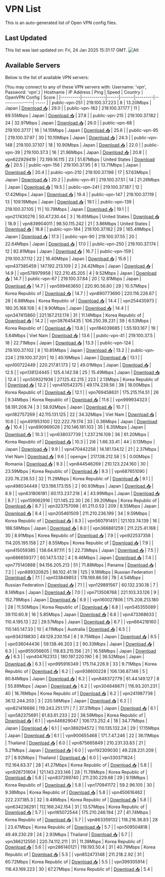 # VPN List

This is an auto-generated list of Open VPN config files.

## Last Updated

This list was last updated on: Fri, 24 Jan 2025 15:31:17 GMT.
![Alt](https://repobeats.axiom.co/api/embed/186b98318ef1479477931607c1ad7d823f12451f.svg "Repobeats analytics image")

## Available Servers

Below is the list of available VPN servers:

(You may connect to any of these VPN servers with: Username: 'vpn', Password: 'vpn'.)
| Hostname | IP Address | Ping | Speed | Country | OpenVPN Config | Score |
|----------|------------|------|-------|---------|----------------| ----- |
| public-vpn-251 | 219.100.37.223 | 8 | 13.20Mbps | Japan | [Download 📥](./configs/server_0_JP.ovpn) | 29.0 |
| public-vpn-182 | 219.100.37.177 | 11 | 69.55Mbps | Japan | [Download 📥](./configs/server_1_JP.ovpn) | 27.8 |
| public-vpn-215 | 219.100.37.182 | 24 | 32.97Mbps | Japan | [Download 📥](./configs/server_2_JP.ovpn) | 26.0 |
| public-vpn-68 | 219.100.37.17 | 16 | 14.15Mbps | Japan | [Download 📥](./configs/server_3_JP.ovpn) | 25.6 |
| public-vpn-95 | 219.100.37.97 | 30 | 10.10Mbps | Japan | [Download 📥](./configs/server_4_JP.ovpn) | 24.3 |
| public-vpn-148 | 219.100.37.107 | 18 | 10.90Mbps | Japan | [Download 📥](./configs/server_5_JP.ovpn) | 22.0 |
| public-vpn-39 | 219.100.37.3 | 16 | 21.96Mbps | Japan | [Download 📥](./configs/server_6_JP.ovpn) | 20.8 |
| vpn622929419 | 72.199.16.115 | 23 | 51.67Mbps | United States | [Download 📥](./configs/server_7_US.ovpn) | 20.5 |
| public-vpn-156 | 219.100.37.95 | 8 | 13.71Mbps | Japan | [Download 📥](./configs/server_8_JP.ovpn) | 20.4 |
| public-vpn-210 | 219.100.37.198 | 17 | 57.63Mbps | Japan | [Download 📥](./configs/server_9_JP.ovpn) | 20.2 |
| public-vpn-61 | 219.100.37.51 | 14 | 21.26Mbps | Japan | [Download 📥](./configs/server_10_JP.ovpn) | 19.5 |
| public-vpn-241 | 219.100.37.187 | 12 | 17.42Mbps | Japan | [Download 📥](./configs/server_11_JP.ovpn) | 19.4 |
| public-vpn-147 | 219.100.37.119 | 13 | 109.19Mbps | Japan | [Download 📥](./configs/server_12_JP.ovpn) | 19.1 |
| public-vpn-139 | 219.100.37.105 | 11 | 10.79Mbps | Japan | [Download 📥](./configs/server_13_JP.ovpn) | 19.1 |
| vpn217430276 | 50.47.230.44 | 3 | 16.65Mbps | United States | [Download 📥](./configs/server_14_US.ovpn) | 18.9 |
| vpn839904011 | 98.50.115.242 | 21 | 3.86Mbps | United States | [Download 📥](./configs/server_15_US.ovpn) | 18.8 |
| public-vpn-184 | 219.100.37.162 | 29 | 165.49Mbps | Japan | [Download 📥](./configs/server_16_JP.ovpn) | 17.3 |
| public-vpn-90 | 219.100.37.55 | 20 | 22.64Mbps | Japan | [Download 📥](./configs/server_17_JP.ovpn) | 17.0 |
| public-vpn-250 | 219.100.37.174 | 12 | 82.81Mbps | Japan | [Download 📥](./configs/server_18_JP.ovpn) | 16.7 |
| public-vpn-159 | 219.100.37.112 | 22 | 16.40Mbps | Japan | [Download 📥](./configs/server_19_JP.ovpn) | 15.6 |
| vpn437385459 | 147.192.213.109 | 2 | 24.42Mbps | Japan | [Download 📥](./configs/server_20_JP.ovpn) | 14.9 |
| vpn578979958 | 122.210.45.205 | 4 | 9.52Mbps | Japan | [Download 📥](./configs/server_21_JP.ovpn) | 14.7 |
| public-vpn-67 | 219.100.37.84 | 20 | 12.81Mbps | Japan | [Download 📥](./configs/server_22_JP.ovpn) | 14.7 |
| vpn599463650 | 220.90.56.60 | 29 | 10.57Mbps | Korea Republic of | [Download 📥](./configs/server_23_KR.ovpn) | 14.7 |
| vpn890773690 | 220.116.226.67 | 28 | 6.88Mbps | Korea Republic of | [Download 📥](./configs/server_24_KR.ovpn) | 14.4 |
| vpn254435973 | 180.35.168.108 | 4 | 9.90Mbps | Japan | [Download 📥](./configs/server_25_JP.ovpn) | 14.4 |
| vpn347415860 | 221.167.213.174 | 31 | 11.14Mbps | Korea Republic of | [Download 📥](./configs/server_26_KR.ovpn) | 14.2 |
| vpn387645435 | 106.250.39.231 | 39 | 6.53Mbps | Korea Republic of | [Download 📥](./configs/server_27_KR.ovpn) | 13.8 |
| vpn184039685 | 1.55.193.167 | 19 | 5.64Mbps | Viet Nam | [Download 📥](./configs/server_28_VN.ovpn) | 13.6 |
| public-vpn-41 | 219.100.37.5 | 18 | 22.71Mbps | Japan | [Download 📥](./configs/server_29_JP.ovpn) | 13.3 |
| public-vpn-124 | 219.100.37.102 | 8 | 10.85Mbps | Japan | [Download 📥](./configs/server_30_JP.ovpn) | 13.2 |
| public-vpn-224 | 219.100.37.201 | 10 | 40.19Mbps | Japan | [Download 📥](./configs/server_31_JP.ovpn) | 13.1 |
| vpn100722449 | 220.217.81.173 | 12 | 49.01Mbps | Japan | [Download 📥](./configs/server_32_JP.ovpn) | 12.5 |
| vpn138124445 | 125.4.142.58 | 25 | 15.49Mbps | Japan | [Download 📥](./configs/server_33_JP.ovpn) | 12.4 |
| vpn509321936 | 27.125.42.215 | 223 | 2.13Mbps | Korea Republic of | [Download 📥](./configs/server_34_KR.ovpn) | 12.2 |
| vpn410542375 | 49.174.239.56 | 38 | 18.00Mbps | Korea Republic of | [Download 📥](./configs/server_35_KR.ovpn) | 12.1 |
| vpn769458631 | 175.215.114.51 | 26 | 9.34Mbps | Korea Republic of | [Download 📥](./configs/server_36_KR.ovpn) | 11.6 |
| vpn999934323 | 58.191.208.74 | 3 | 58.92Mbps | Japan | [Download 📥](./configs/server_37_JP.ovpn) | 10.7 |
| vpn182757269 | 42.115.131.125 | 22 | 34.32Mbps | Viet Nam | [Download 📥](./configs/server_38_VN.ovpn) | 10.6 |
| vpn491953100 | 122.222.79.174 | 33 | 0.36Mbps | Japan | [Download 📥](./configs/server_39_JP.ovpn) | 10.4 |
| vpn890969026 | 210.146.181.103 | 35 | 6.35Mbps | Japan | [Download 📥](./configs/server_40_JP.ovpn) | 10.3 |
| vpn638037739 | 1.237.216.108 | 36 | 61.20Mbps | Korea Republic of | [Download 📥](./configs/server_41_KR.ovpn) | 10.3 |
| 2i6 | 1.66.33.41 | 44 | 0.13Mbps | Japan | [Download 📥](./configs/server_42_JP.ovpn) | 9.9 |
| vpn470442258 | 14.181.134.12 | 21 | 2.37Mbps | Viet Nam | [Download 📥](./configs/server_43_VN.ovpn) | 9.6 |
| opengw | 217.138.212.58 | 5 | 0.00Mbps | Romania | [Download 📥](./configs/server_44_RO.ovpn) | 9.3 |
| vpn844546269 | 210.123.224.160 | 30 | 23.59Mbps | Korea Republic of | [Download 📥](./configs/server_45_KR.ovpn) | 9.3 |
| vpn687651090 | 220.76.238.53 | 32 | 11.29Mbps | Korea Republic of | [Download 📥](./configs/server_46_KR.ovpn) | 9.1 |
| vpn498034449 | 123.198.173.155 | 2 | 90.93Mbps | Japan | [Download 📥](./configs/server_47_JP.ovpn) | 8.9 |
| vpn631806181 | 60.113.237.218 | 4 | 43.99Mbps | Japan | [Download 📥](./configs/server_48_JP.ovpn) | 8.7 |
| vpn159062916 | 121.145.22.30 | 26 | 39.20Mbps | Korea Republic of | [Download 📥](./configs/server_49_KR.ovpn) | 8.7 |
| vpn323757098 | 61.211.0.53 | 209 | 8.55Mbps | Japan | [Download 📥](./configs/server_50_JP.ovpn) | 8.4 |
| vpn205461509 | 211.210.236.199 | 34 | 9.59Mbps | Korea Republic of | [Download 📥](./configs/server_51_KR.ovpn) | 8.3 |
| vpn560791451 | 121.103.74.139 | 16 | 188.58Mbps | Japan | [Download 📥](./configs/server_52_JP.ovpn) | 8.0 |
| vpn366881259 | 211.225.41.168 | 30 | 8.91Mbps | Korea Republic of | [Download 📥](./configs/server_53_KR.ovpn) | 7.9 |
| vpn922537358 | 114.205.195.158 | 27 | 8.55Mbps | Korea Republic of | [Download 📥](./configs/server_54_KR.ovpn) | 7.9 |
| vpn415059385 | 138.64.97.111 | 5 | 22.73Mbps | Japan | [Download 📥](./configs/server_55_JP.ovpn) | 7.5 |
| vpn686659377 | 60.147.5.132 | 4 | 9.46Mbps | Japan | [Download 📥](./configs/server_56_JP.ovpn) | 7.4 |
| vpn775140888 | 94.156.205.213 | 51 | 71.88Mbps | Panama | [Download 📥](./configs/server_57_PA.ovpn) | 7.2 |
| vpn889320825 | 86.102.41.19 | 125 | 9.18Mbps | Russian Federation | [Download 📥](./configs/server_58_RU.ovpn) | 7.1 |
| vpn133849853 | 178.169.86.59 | 78 | 4.54Mbps | Russian Federation | [Download 📥](./configs/server_59_RU.ovpn) | 7.1 |
| vpn129891567 | 60.132.230.18 | 7 | 8.14Mbps | Japan | [Download 📥](./configs/server_60_JP.ovpn) | 7.0 |
| vpn713508768 | 221.103.33.126 | 9 | 152.79Mbps | Japan | [Download 📥](./configs/server_61_JP.ovpn) | 6.9 |
| vpn160027806 | 175.208.213.180 | 28 | 11.50Mbps | Korea Republic of | [Download 📥](./configs/server_62_KR.ovpn) | 6.8 |
| vpn545355089 | 39.110.60.9 | 16 | 5.85Mbps | Japan | [Download 📥](./configs/server_63_JP.ovpn) | 6.8 |
| vpn473368633 | 110.4.195.13 | 22 | 29.57Mbps | Japan | [Download 📥](./configs/server_64_JP.ovpn) | 6.7 |
| vpn664218160 | 110.140.147.33 | 10 | 4.11Mbps | Australia | [Download 📥](./configs/server_65_AU.ovpn) | 6.5 |
| vpn934318830 | 49.129.230.154 | 6 | 9.75Mbps | Japan | [Download 📥](./configs/server_66_JP.ovpn) | 6.5 |
| vpn536044436 | 59.138.46.203 | 2 | 90.33Mbps | Japan | [Download 📥](./configs/server_67_JP.ovpn) | 6.3 |
| vpn955056605 | 118.83.215.156 | 21 | 16.58Mbps | Japan | [Download 📥](./configs/server_68_JP.ovpn) | 6.3 |
| vpn404762313 | 180.197.220.190 | 6 | 36.52Mbps | Japan | [Download 📥](./configs/server_69_JP.ovpn) | 6.3 |
| vpn995916349 | 175.114.226.9 | 33 | 9.71Mbps | Korea Republic of | [Download 📥](./configs/server_70_KR.ovpn) | 6.2 |
| vpn938600228 | 106.136.87.146 | 5 | 80.84Mbps | Japan | [Download 📥](./configs/server_71_JP.ovpn) | 6.2 |
| vpn848372779 | 61.44.149.127 | 8 | 55.89Mbps | Japan | [Download 📥](./configs/server_72_JP.ovpn) | 6.2 |
| vpn304848671 | 116.93.201.231 | 40 | 16.76Mbps | Korea Republic of | [Download 📥](./configs/server_73_KR.ovpn) | 6.2 |
| vpn241987738 | 36.12.244.203 | 3 | 220.58Mbps | Japan | [Download 📥](./configs/server_74_JP.ovpn) | 6.2 |
| vpn821416686 | 119.243.251.171 | 7 | 37.31Mbps | Japan | [Download 📥](./configs/server_75_JP.ovpn) | 6.1 |
| vpn582375691 | 61.83.61.233 | 22 | 38.59Mbps | Korea Republic of | [Download 📥](./configs/server_76_KR.ovpn) | 6.1 |
| vpn446829047 | 106.173.252.4 | 18 | 34.77Mbps | Japan | [Download 📥](./configs/server_77_JP.ovpn) | 6.1 |
| vpn389294572 | 110.135.132.24 | 29 | 17.15Mbps | Japan | [Download 📥](./configs/server_78_JP.ovpn) | 6.1 |
| vpn900655468 | 171.7.47.246 | 22 | 36.11Mbps | Thailand | [Download 📥](./configs/server_79_TH.ovpn) | 6.0 |
| vpn875665849 | 210.231.33.83 | 21 | 5.21Mbps | Japan | [Download 📥](./configs/server_80_JP.ovpn) | 6.0 |
| vpn192309030 | 49.228.231.209 | 27 | 8.92Mbps | Thailand | [Download 📥](./configs/server_81_TH.ovpn) | 6.0 |
| vpn330371824 | 112.164.63.37 | 28 | 41.27Mbps | Korea Republic of | [Download 📥](./configs/server_82_KR.ovpn) | 5.8 |
| vpn928731604 | 121.143.233.146 | 28 | 11.76Mbps | Korea Republic of | [Download 📥](./configs/server_83_KR.ovpn) | 5.8 |
| vpn837269740 | 211.230.229.68 | 29 | 9.19Mbps | Korea Republic of | [Download 📥](./configs/server_84_KR.ovpn) | 5.8 |
| vpn170941172 | 59.2.96.105 | 30 | 9.38Mbps | Korea Republic of | [Download 📥](./configs/server_85_KR.ovpn) | 5.8 |
| vpn450616462 | 222.237.185.3 | 32 | 9.48Mbps | Korea Republic of | [Download 📥](./configs/server_86_KR.ovpn) | 5.8 |
| vpn634238291 | 112.166.242.154 | 31 | 13.57Mbps | Korea Republic of | [Download 📥](./configs/server_87_KR.ovpn) | 5.7 |
| vpn165072544 | 175.210.246.194 | 27 | 41.74Mbps | Korea Republic of | [Download 📥](./configs/server_88_KR.ovpn) | 5.7 |
| vpn863359132 | 118.216.36.83 | 28 | 23.47Mbps | Korea Republic of | [Download 📥](./configs/server_89_KR.ovpn) | 5.7 |
| vpn509504818 | 49.49.230.29 | 24 | 2.93Mbps | Thailand | [Download 📥](./configs/server_90_TH.ovpn) | 5.7 |
| vpn386212550 | 220.74.112.211 | 31 | 11.39Mbps | Korea Republic of | [Download 📥](./configs/server_91_KR.ovpn) | 5.6 |
| vpn286140121 | 119.193.50.4 | 31 | 40.79Mbps | Korea Republic of | [Download 📥](./configs/server_92_KR.ovpn) | 5.5 |
| vpn852473148 | 211.218.2.92 | 31 | 60.72Mbps | Korea Republic of | [Download 📥](./configs/server_93_KR.ovpn) | 5.5 |
| vpn399305914 | 118.43.169.223 | 30 | 67.27Mbps | Korea Republic of | [Download 📥](./configs/server_94_KR.ovpn) | 5.4 |
